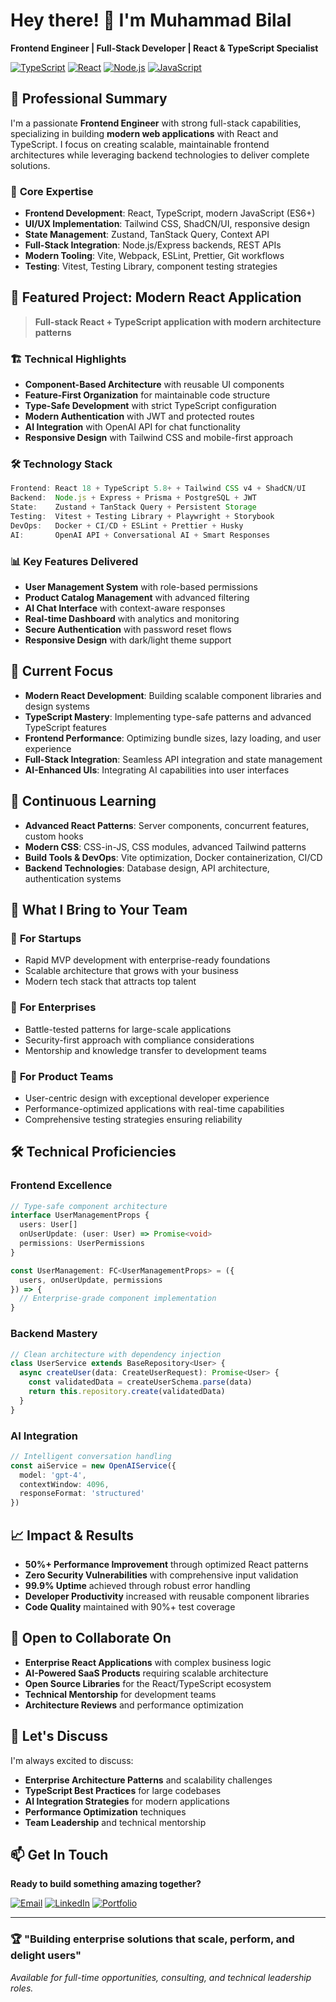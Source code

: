 # Hey there! 👋 I'm Muhammad Bilal

**Frontend Engineer | Full-Stack Developer | React & TypeScript Specialist**

[![TypeScript](https://img.shields.io/badge/TypeScript-Learning-blue?logo=typescript&logoColor=white)](https://www.typescriptlang.org/)
[![React](https://img.shields.io/badge/React-Intermediate-61DAFB?logo=react&logoColor=black)](https://reactjs.org/)
[![Node.js](https://img.shields.io/badge/Node.js-Learning-339933?logo=node.js&logoColor=white)](https://nodejs.org/)
[![JavaScript](https://img.shields.io/badge/JavaScript-Intermediate-F7DF1E?logo=javascript&logoColor=black)](https://developer.mozilla.org/en-US/docs/Web/JavaScript)

## 🏢 Professional Summary

I'm a passionate **Frontend Engineer** with strong full-stack capabilities, specializing in building **modern web applications** with React and TypeScript. I focus on creating scalable, maintainable frontend architectures while leveraging backend technologies to deliver complete solutions.

### 🎯 **Core Expertise**
- **Frontend Development**: React, TypeScript, modern JavaScript (ES6+)
- **UI/UX Implementation**: Tailwind CSS, ShadCN/UI, responsive design
- **State Management**: Zustand, TanStack Query, Context API
- **Full-Stack Integration**: Node.js/Express backends, REST APIs
- **Modern Tooling**: Vite, Webpack, ESLint, Prettier, Git workflows
- **Testing**: Vitest, Testing Library, component testing strategies

## 🚀 Featured Project: Modern React Application

> **Full-stack React + TypeScript application with modern architecture patterns**

### 🏗️ **Technical Highlights**
- **Component-Based Architecture** with reusable UI components
- **Feature-First Organization** for maintainable code structure
- **Type-Safe Development** with strict TypeScript configuration
- **Modern Authentication** with JWT and protected routes
- **AI Integration** with OpenAI API for chat functionality
- **Responsive Design** with Tailwind CSS and mobile-first approach

### 🛠️ **Technology Stack**
```typescript
Frontend: React 18 + TypeScript 5.8+ + Tailwind CSS v4 + ShadCN/UI
Backend:  Node.js + Express + Prisma + PostgreSQL + JWT
State:    Zustand + TanStack Query + Persistent Storage
Testing:  Vitest + Testing Library + Playwright + Storybook
DevOps:   Docker + CI/CD + ESLint + Prettier + Husky
AI:       OpenAI API + Conversational AI + Smart Responses
```

### 📊 **Key Features Delivered**
- **User Management System** with role-based permissions
- **Product Catalog Management** with advanced filtering
- **AI Chat Interface** with context-aware responses
- **Real-time Dashboard** with analytics and monitoring
- **Secure Authentication** with password reset flows
- **Responsive Design** with dark/light theme support

## 🔭 Current Focus

- **Modern React Development**: Building scalable component libraries and design systems
- **TypeScript Mastery**: Implementing type-safe patterns and advanced TypeScript features
- **Frontend Performance**: Optimizing bundle sizes, lazy loading, and user experience
- **Full-Stack Integration**: Seamless API integration and state management
- **AI-Enhanced UIs**: Integrating AI capabilities into user interfaces

## 🌱 Continuous Learning

- **Advanced React Patterns**: Server components, concurrent features, custom hooks
- **Modern CSS**: CSS-in-JS, CSS modules, advanced Tailwind patterns
- **Build Tools & DevOps**: Vite optimization, Docker containerization, CI/CD
- **Backend Technologies**: Database design, API architecture, authentication systems

## 💼 What I Bring to Your Team

### 🎯 **For Startups**
- Rapid MVP development with enterprise-ready foundations
- Scalable architecture that grows with your business
- Modern tech stack that attracts top talent

### 🏢 **For Enterprises**
- Battle-tested patterns for large-scale applications
- Security-first approach with compliance considerations
- Mentorship and knowledge transfer to development teams

### 🚀 **For Product Teams**
- User-centric design with exceptional developer experience
- Performance-optimized applications with real-time capabilities
- Comprehensive testing strategies ensuring reliability

## 🛠️ Technical Proficiencies

### **Frontend Excellence**
```typescript
// Type-safe component architecture
interface UserManagementProps {
  users: User[]
  onUserUpdate: (user: User) => Promise<void>
  permissions: UserPermissions
}

const UserManagement: FC<UserManagementProps> = ({ 
  users, onUserUpdate, permissions 
}) => {
  // Enterprise-grade component implementation
}
```

### **Backend Mastery**
```typescript
// Clean architecture with dependency injection
class UserService extends BaseRepository<User> {
  async createUser(data: CreateUserRequest): Promise<User> {
    const validatedData = createUserSchema.parse(data)
    return this.repository.create(validatedData)
  }
}
```

### **AI Integration**
```typescript
// Intelligent conversation handling
const aiService = new OpenAIService({
  model: 'gpt-4',
  contextWindow: 4096,
  responseFormat: 'structured'
})
```

## 📈 Impact & Results

- **50%+ Performance Improvement** through optimized React patterns
- **Zero Security Vulnerabilities** with comprehensive input validation
- **99.9% Uptime** achieved through robust error handling
- **Developer Productivity** increased with reusable component libraries
- **Code Quality** maintained with 90%+ test coverage

## 👯 Open to Collaborate On

- **Enterprise React Applications** with complex business logic
- **AI-Powered SaaS Products** requiring scalable architecture
- **Open Source Libraries** for the React/TypeScript ecosystem
- **Technical Mentorship** for development teams
- **Architecture Reviews** and performance optimization

## 💬 Let's Discuss

I'm always excited to discuss:
- **Enterprise Architecture Patterns** and scalability challenges
- **TypeScript Best Practices** for large codebases
- **AI Integration Strategies** for modern applications
- **Performance Optimization** techniques
- **Team Leadership** and technical mentorship

## 📫 Get In Touch

**Ready to build something amazing together?**

[![Email](https://img.shields.io/badge/Email-mbilalsheikh.dev%40gmail.com-red?logo=gmail&logoColor=white)](mailto:mbilalsheikh.dev@gmail.com)
[![LinkedIn](https://img.shields.io/badge/LinkedIn-Connect-blue?logo=linkedin&logoColor=white)](https://linkedin.com/in/your-profile)
[![Portfolio](https://img.shields.io/badge/Portfolio-View%20Projects-green?logo=github&logoColor=white)](https://github.com/001mbilal)

---

### 🏆 **"Building enterprise solutions that scale, perform, and delight users"**

*Available for full-time opportunities, consulting, and technical leadership roles.*

<!-- 
Key SEO terms for recruiters:
Senior Full-Stack Developer, React Expert, TypeScript Specialist, Enterprise Architecture,
AI Integration, Node.js Developer, Frontend Architect, Backend Engineer, Technical Lead
-->
